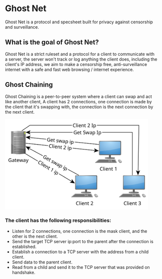 # Ghost Net
Ghost Net is a protocol and specsheet built for privacy against censorship and surveillance.

## What is the goal of Ghost Net?
Ghost Net is a strict ruleset and a protocol for a client to communicate with a server, the server won't track or log anything the client does, including the client's IP address, we aim to make a censorship free, anti-surveillance internet with a safe and fast web browsing / internet experience.

## Ghost Chaining
Ghost Chaining is a peer-to-peer system where a client can swap and act like another client, A client has 2 connections, one connection is made by the client that it's swapping with, the connection is the next connection by the next client.

<img src="ghost-chaining.png" alt="Ghost Chaining" height=300 />

### The client has the following responsibilities:
- Listen for 2 connections, one connection is the mask client, and the other is the next client.
- Send the target TCP server ip:port to the parent after the connection is established.
- Establish a connection to a TCP server with the address from a child client.
- Send data to the parent client.
- Read from a child and send it to the TCP server that was provided on handshake.
